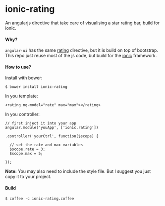 ionic-rating
============

An angularjs directive that take care of visualising a star rating bar, build
for ionic.

#### Why?

`angular-ui` has the same [rating](http://angular-ui.github.io/bootstrap/#/rating) directive,
but it is build on top of bootstrap. This repo just reuse most of the js code, but build for
the [ionic](http://ionicframework.com/) framework.

#### How to use?

Install with bower:

```
$ bower install ionic-rating
```

In you template:

```
<rating ng-model="rate" max="max"></rating>
```

In you controller:

```
// first inject it into your app
angular.module('youApp', ['ionic.rating'])

.controller('yourCtrl', function($scope) {

  // set the rate and max variables
  $scope.rate = 3;
  $scope.max = 5;

});

```

**Note:** You may also need to include the style file. But I suggest you just copy it to your
project.

#### Build

```
$ coffee -c ionic-rating.coffee
```